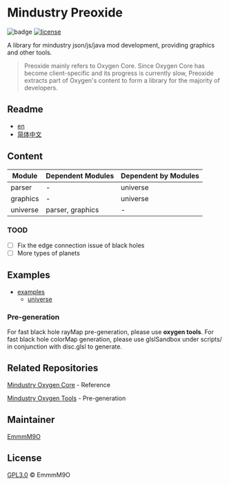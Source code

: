 # Mindustry Preoxide

![badge](https://img.shields.io/github/commit-activity/m/EmmmM9O/mindustry-preoxide-lib)
[![license](https://img.shields.io/github/license/EmmmM9O/mindustry-preoxide-lib.svg)](LICENSE)

A library for mindustry json/js/java mod development, providing graphics and other tools.

> Preoxide mainly refers to Oxygen Core. Since Oxygen Core has become client-specific and its progress is currently slow, Preoxide extracts part of Oxygen's content to form a library for the majority of developers.

## Readme

- [en](README.md)
- [简体中文](README.zh_CN.md)

## Content

| Module   | Dependent Modules | Dependent by Modules |
| -------- | ----------------- | -------------------- |
| parser   | -                 | universe             |
| graphics | -                 | universe             |
| universe | parser, graphics  | -                    |

### TOOD

- [ ] Fix the edge connection issue of black holes
- [ ] More types of planets

## Examples

- [examples](examples/)
  - [universe](examples/universe)

### Pre-generation

For fast black hole rayMap pre-generation, please use **oxygen tools**.
For fast black hole colorMap generation, please use glslSandbox under scripts/ in conjunction with disc.glsl to generate.

## Related Repositories

[Mindustry Oxygen Core](https://github.com/EmmmM9O/mindustry-oxygen-core) - Reference

[Mindustry Oxygen Tools](https://github.com/EmmmM9O/oxygen-tools) - Pre-generation

## Maintainer

[EmmmM9O](https://github.com/EmmmM9O)

## License

[GPL3.0](LICENSE) © EmmmM9O
